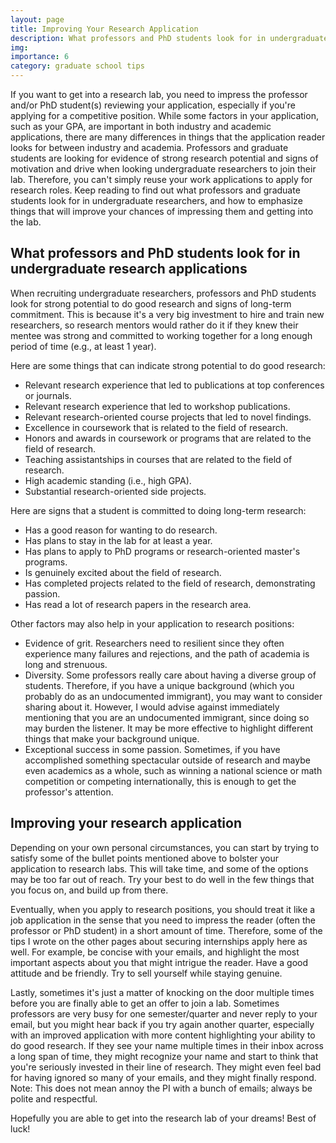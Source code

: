 ```yaml
---
layout: page
title: Improving Your Research Application
description: What professors and PhD students look for in undergraduate research applications
img:
importance: 6
category: graduate school tips
---
```


If you want to get into a research lab, you need to impress the professor and/or PhD student(s) reviewing your application, especially if you're applying for a competitive position. While some factors in your application, such as your GPA, are important in both industry and academic applications, there are many differences in things that the application reader looks for between industry and academia. Professors and graduate students are looking for evidence of strong research potential and signs of motivation and drive when looking undergraduate researchers to join their lab. Therefore, you can't simply reuse your work applications to apply for research roles. Keep reading to find out what professors and graduate students look for in undergraduate researchers, and how to emphasize things that will improve your chances of impressing them and getting into the lab.

## What professors and PhD students look for in undergraduate research applications

When recruiting undergraduate researchers, professors and PhD students look for strong potential to do good research and signs of long-term commitment. This is because it's a very big investment to hire and train new researchers, so research mentors would rather do it if they knew their mentee was strong and committed to working together for a long enough period of time (e.g., at least 1 year).

Here are some things that can indicate strong potential to do good research:
* Relevant research experience that led to publications at top conferences or journals.
* Relevant research experience that led to workshop publications.
* Relevant research-oriented course projects that led to novel findings.
* Excellence in coursework that is related to the field of research.
* Honors and awards in coursework or programs that are related to the field of research.
* Teaching assistantships in courses that are related to the field of research.
* High academic standing (i.e., high GPA).
* Substantial research-oriented side projects.

Here are signs that a student is committed to doing long-term research:
* Has a good reason for wanting to do research.
* Has plans to stay in the lab for at least a year.
* Has plans to apply to PhD programs or research-oriented master's programs.
* Is genuinely excited about the field of research.
* Has completed projects related to the field of research, demonstrating passion.
* Has read a lot of research papers in the research area.

Other factors may also help in your application to research positions:
* Evidence of grit. Researchers need to resilient since they often experience many failures and rejections, and the path of academia is long and strenuous.
* Diversity. Some professors really care about having a diverse group of students. Therefore, if you have a unique background (which you probably do as an undocumented immigrant), you may want to consider sharing about it. However, I would advise against immediately mentioning that you are an undocumented immigrant, since doing so may burden the listener. It may be more effective to highlight different things that make your background unique.
* Exceptional success in some passion. Sometimes, if you have accomplished something spectacular outside of research and maybe even academics as a whole, such as winning a national science or math competition or competing internationally, this is enough to get the professor's attention.

## Improving your research application

Depending on your own personal circumstances, you can start by trying to satisfy some of the bullet points mentioned above to bolster your application to research labs. This will take time, and some of the options may be too far out of reach. Try your best to do well in the few things that you focus on, and build up from there.

Eventually, when you apply to research positions, you should treat it like a job application in the sense that you need to impress the reader (often the professor or PhD student) in a short amount of time. Therefore, some of the tips I wrote on the other pages about securing internships apply here as well. For example, be concise with your emails, and highlight the most important aspects about you that might intrigue the reader. Have a good attitude and be friendly. Try to sell yourself while staying genuine.

Lastly, sometimes it's just a matter of knocking on the door multiple times before you are finally able to get an offer to join a lab. Sometimes professors are very busy for one semester/quarter and never reply to your email, but you might hear back if you try again another quarter, especially with an improved application with more content highlighting your ability to do good research. If they see your name multiple times in their inbox across a long span of time, they might recognize your name and start to think that you're seriously invested in their line of research. They might even feel bad for having ignored so many of your emails, and they might finally respond. Note: This does not mean annoy the PI with a bunch of emails; always be polite and respectful.

Hopefully you are able to get into the research lab of your dreams! Best of luck!
